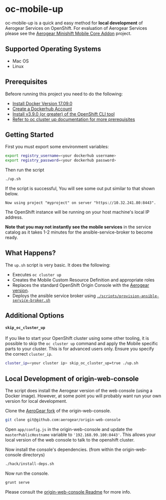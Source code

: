 # oc-mobile-up

oc-mobile-up is a quick and easy method for __local development__ of Aerogear Services on OpenShift. For evaluation of Aerogear Services please see the [Aerogear Minishift Mobile Core Addon](https://github.com/aerogear/minishift-mobilecore-addon) project.

## Supported Operating Systems

* Mac OS
* Linux

## Prerequisites

Befeore running this project you need to do the following:

* [Install Docker Version 17.09.0](https://download.docker.com/mac/stable/19543/Docker.dmg)
* [Create a Dockerhub Account](https://hub.docker.com/)
* [Install v3.9.0 (or greater) of the OpenShift CLI tool](https://github.com/openshift/origin/releases/tag/v3.9.0)
* [Refer to oc cluster up documentation for more prerequisites](https://github.com/openshift/origin/blob/master/docs/cluster_up_down.md)

## Getting Started

First you must export some environment variables:

```bash
export registry_username=<your dockerhub username>
export registry_password=<your dockerhub password>
```

Then run the script

```bash
./up.sh
```

If the script is successful, You will see some out put similar to that shown below.

```
Now using project "myproject" on server "https://10.32.241.80:8443".
```

The OpenShift instance will be running on your host machine's local IP address.

**Note that you may not instantly see the mobile services** in the service catalog as it takes 1-2 minutes for the ansible-service-broker to become ready.

## What Happens?

The `up.sh` script is very basic. It does the following:

* Executes `oc cluster up`
* Creates the Mobile Custom Resource Definition and appropriate roles
* Replaces the standard OpenShift Origin Console with the [Aerogear version](https://github.com/aerogear/origin-web-console).
* Deploys the ansible service broker using [`./scripts/provision-ansible-service-broker.sh`](./scripts/provision-ansible-service-broker.sh)

## Additional Options

#### `skip_oc_cluster_up`

If you like to start your OpenShift cluster using some other tooling, it is possible to skip the `oc cluster up` command and apply the Mobile specific parts to your cluster. This is for advanced users only. Ensure you specify the correct `cluster_ip`.

```bash
cluster_ip=<your cluster ip> skip_oc_cluster_up=true ./up.sh
```

## Local Development of origin-web-console

The script does install the Aerogear version of the web console (using a Docker image). However, at some point you will probably want run your own version for local development.

Clone the [AeroGear fork](https://github.com/aerogear/origin-web-console) of the origin-web-console.

```bash
git clone git@github.com:aerogear/origin-web-console
```

Open `app/config.js` in the origin-web-console and update the `masterPublicHostname` variable to `'192.168.99.100:8443'`. This allows your local version of the web console to talk to the openshift cluster.

Now install the console's dependencies. (from within the origin-web-console directorys)

```bash
./hack/install-deps.sh
```

Now run the console.

```bash
grunt serve
```

Please consult the [origin-web-console Readme](https://github.com/openshift/origin-web-console) for more info.


